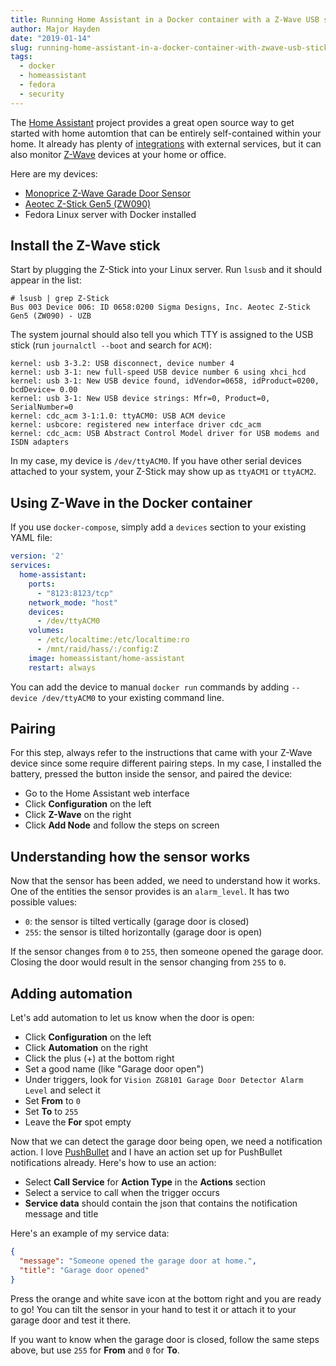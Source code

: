 ```yaml
---
title: Running Home Assistant in a Docker container with a Z-Wave USB stick
author: Major Hayden
date: "2019-01-14"
slug: running-home-assistant-in-a-docker-container-with-zwave-usb-stick
tags:
  - docker
  - homeassistant
  - fedora
  - security
---
```


The [Home Assistant] project provides a great open source way to get started
with home automtion that can be entirely self-contained within your home. It
already has plenty of [integrations] with external services, but it can also
monitor [Z-Wave] devices at your home or office.

Here are my devices:

* [Monoprice Z-Wave Garade Door Sensor]
* [Aeotec Z-Stick Gen5 (ZW090)]
* Fedora Linux server with Docker installed

## Install the Z-Wave stick

Start by plugging the Z-Stick into your Linux server. Run `lsusb` and it should appear in the list:

```
# lsusb | grep Z-Stick
Bus 003 Device 006: ID 0658:0200 Sigma Designs, Inc. Aeotec Z-Stick Gen5 (ZW090) - UZB
```

The system journal should also tell you which TTY is assigned to the USB
stick (run `journalctl --boot` and search for `ACM`):

```
kernel: usb 3-3.2: USB disconnect, device number 4
kernel: usb 3-1: new full-speed USB device number 6 using xhci_hcd
kernel: usb 3-1: New USB device found, idVendor=0658, idProduct=0200, bcdDevice= 0.00
kernel: usb 3-1: New USB device strings: Mfr=0, Product=0, SerialNumber=0
kernel: cdc_acm 3-1:1.0: ttyACM0: USB ACM device
kernel: usbcore: registered new interface driver cdc_acm
kernel: cdc_acm: USB Abstract Control Model driver for USB modems and ISDN adapters
```

In my case, my device is `/dev/ttyACM0`. If you have other serial devices
attached to your system, your Z-Stick may show up as `ttyACM1` or `ttyACM2`.

## Using Z-Wave in the Docker container

If you use `docker-compose`, simply add a `devices` section to your existing
YAML file:

```yaml
version: '2'
services:
  home-assistant:
    ports:
      - "8123:8123/tcp"
    network_mode: "host"
    devices:
      - /dev/ttyACM0
    volumes:
      - /etc/localtime:/etc/localtime:ro
      - /mnt/raid/hass/:/config:Z
    image: homeassistant/home-assistant
    restart: always
```

You can add the device to manual `docker run` commands by adding `--device
/dev/ttyACM0` to your existing command line.

## Pairing

For this step, always refer to the instructions that came with your Z-Wave
device since some require different pairing steps. In my case, I installed
the battery, pressed the button inside the sensor, and paired the device:

* Go to the Home Assistant web interface
* Click **Configuration** on the left
* Click **Z-Wave** on the right
* Click **Add Node** and follow the steps on screen

## Understanding how the sensor works

Now that the sensor has been added, we need to understand how it works. One
of the entities the sensor provides is an `alarm_level`. It has two possible
values:

* `0`: the sensor is tilted vertically (garage door is closed)
* `255`: the sensor is tilted horizontally (garage door is open)

If the sensor changes from `0` to `255`, then someone opened the garage door.
Closing the door would result in the sensor changing from `255` to `0`.

## Adding automation

Let's add automation to let us know when the door is open:

* Click **Configuration** on the left
* Click **Automation** on the right
* Click the plus (+) at the bottom right
* Set a good name (like "Garage door open")
* Under triggers, look for `Vision ZG8101 Garage Door Detector Alarm Level`
  and select it
* Set **From** to `0`
* Set **To** to `255`
* Leave the **For** spot empty

Now that we can detect the garage door being open, we need a notification
action. I love [PushBullet] and I have an action set up for PushBullet
notifications already. Here's how to use an action:

* Select **Call Service** for **Action Type** in the **Actions** section
* Select a service to call when the trigger occurs
* **Service data** should contain the json that contains the notification
  message and title

Here's an example of my service data:

```json
{
  "message": "Someone opened the garage door at home.",
  "title": "Garage door opened"
}
```

Press the orange and white save icon at the bottom right and you are ready to
go! You can tilt the sensor in your hand to test it or attach it to your
garage door and test it there.

If you want to know when the garage door is closed, follow the same steps
above, but use `255` for **From** and `0` for **To**.

[Home Assistant]: https://www.home-assistant.io/
[integrations]: https://www.home-assistant.io/components/
[Z-Wave]: https://en.wikipedia.org/wiki/Z-Wave
[Monoprice Z-Wave Garade Door Sensor]: https://www.amazon.com/Monoprice-Z-Wave-Garage-Door-Sensor/dp/B00V5IQ8E8
[Aeotec Z-Stick Gen5 (ZW090)]: https://aeotec.com/z-wave-usb-stick
[PushBullet]: https://www.pushbullet.com/
